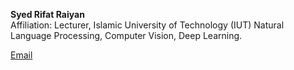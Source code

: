 **Syed Rifat Raiyan**  
Affiliation: Lecturer, Islamic University of Technology (IUT)
Natural Language Processing, Computer Vision, Deep Learning.

[Email](mailto:rifatraiyan@iut-dhaka.edu)